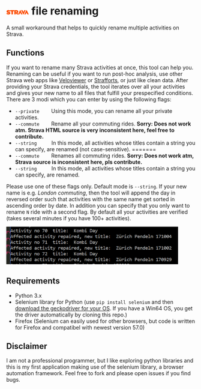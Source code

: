 # <img src="public/strava.png" width="12%"> file renaming

A small workaround that helps to quickly rename multiple activities on Strava.


## Functions
If you want to rename many Strava activities at once, this tool can help you. Renaming can be useful if you want to run post-hoc analysis, use other Strava web apps like [Veloviewer](http://veloviewer.com/) or [Strafforts](https://github.com/yizeng/strafforts), or just like clean data. 
After providing your Strava credentials, the tool iterates over all your activities and gives your new name to all files that fulfill your prespecified conditions. There are 3 modi which you can enter by using the following flags:
* `--private` &nbsp;&nbsp;&nbsp;&nbsp;&nbsp;&nbsp; Using this mode, you can rename all your private activities.
* `--commute` &nbsp;&nbsp;&nbsp;&nbsp;&nbsp;&nbsp; Rename all your commuting rides. **Sorry: Does not work atm. Strava HTML source is very inconsistent here, feel free to contribute.** 
* `--string` &nbsp;&nbsp;&nbsp;&nbsp;&nbsp;&nbsp;&nbsp;&nbsp; In this mode, all activities whose titles contain a string you can specify, are renamed (not case-sensitive).
=======
* `--commute` &nbsp;&nbsp;&nbsp;&nbsp;&nbsp;&nbsp; Renames all commuting rides. **Sorry: Does not work atm, Strava source is inconsistent here, pls contribute.** 
* `--string` &nbsp;&nbsp;&nbsp;&nbsp;&nbsp;&nbsp;&nbsp;&nbsp; In this mode, all activities whose titles contain a string you can specify, are renamed. 

Please use one of these flags only. Default mode is `--string`. If your new name is e.g. *London commuting*, then the tool will append the day in reversed order such that activities with the same name get sorted in ascending order by date.   In addition you can specify that you only want to rename `N` ride with a second flag. By default all your activities are verified (takes several minutes if you have 100+ activities). 

<img src="public/exp.png" style="height: 100px">

## Requirements

* Python 3.x
* Selenium library for Python (use `pip install selenium` and then [download the geckodriver for your OS](https://github.com/mozilla/geckodriver/releases). If you have a Win64 OS, you get the driver automatically by cloning this repo.)
* Firefox (Selenium can easily used for other browsers, but code is written for Firefox and compatibel with newest version 57.0)




## Disclaimer
I am not a professional programmer, but I like exploring python libraries and this is my first application making use of the selenium library, a browser automation framework. Feel free to fork and please open issues if you find bugs.




